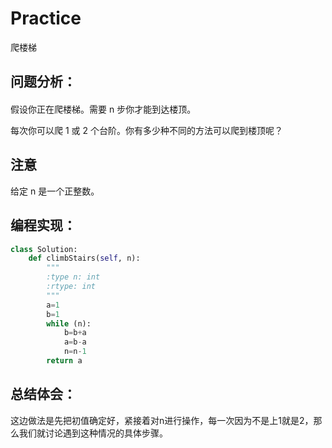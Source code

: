 # Practice
爬楼梯
## 问题分析：
#### 
假设你正在爬楼梯。需要 n 步你才能到达楼顶。

每次你可以爬 1 或 2 个台阶。你有多少种不同的方法可以爬到楼顶呢？
## 注意
给定 n 是一个正整数。
## 编程实现：
```Python
class Solution:
    def climbStairs(self, n):
        """
        :type n: int
        :rtype: int
        """
        a=1
        b=1
        while (n):
            b=b+a
            a=b-a
            n=n-1
        return a
```
## 总结体会：
这边做法是先把初值确定好，紧接着对n进行操作，每一次因为不是上1就是2，那么我们就讨论遇到这种情况的具体步骤。